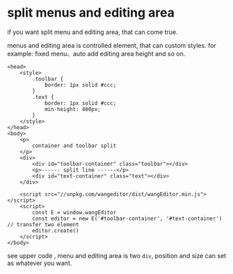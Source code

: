 # split menus and editing area
if you want split menu and editing area, that can come true.

menus and editing area is controlled element, that can custom styles. for example: fixed menu、auto add editing area height and so on.

```
<head>
    <style>
        .toolbar {
            border: 1px solid #ccc;
        }
        .text {
            border: 1px solid #ccc;
            min-height: 400px;
        }
    </style>
</head>
<body>
    <p>
        container and toolbar split
    </p>
    <div>
        <div id="toolbar-container" class="toolbar"></div>
        <p>------ split line ------</p>
        <div id="text-container" class="text"></div>
    </div>

    <script src="//unpkg.com/wangeditor/dist/wangEditor.min.js"></script>
    <script>
        const E = window.wangEditor
        const editor = new E('#toolbar-container', '#text-container') // transfer two element
        editor.create()
    </script>
</body>
```

see upper code , menu and editing area is two `div`, position and size can set as whatever you want.